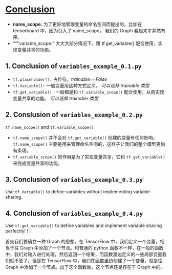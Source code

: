# [Conclusion](https://blog.csdn.net/Jerr__y/article/details/70809528)

* **name_scope:** 为了更好地管理变量的命名空间而提出的。比如在 tensorboard 中，因为引入了 name_scope， 我们的 Graph 看起来才井然有序。
* """variable_scope:" 大大大部分情况下，跟 tf.get_variable() 配合使用，实现变量共享的功能。

## 1. Conclusion of `variables_example_0.1.py`

* `tf.placeholder():` 占位符。*trainable==False*
* `tf.Variable():` 一般变量用这种方式定义。 *可以选择 trainable 类型*
* `tf.get_variable():` 一般都是和 `tf.variable_scope()` 配合使用，从而实现变量共享的功能。 *可以选择 trainable 类型*

## 2. Conslusion of `variables_example_0.2.py`
`tf.name_scope()` and `tf.variable_scope()`
* `tf.name_scope()` 并不会对 `tf.get_variable()` 创建的变量有任何影响。`tf.name_scope()` 主要是用来管理命名空间的，这样子让我们的整个模型更加有条理。
* `tf.variable_scope()` 的作用是为了实现变量共享，它和 `tf.get_variable()` 来完成变量共享的功能。

## 3. Conclusion of `variables_example_0.3.py`
Use `tf.Variable()` to define variables without implementing variable sharing.

## 4. Conclusion of `variables_example_0.4.py`
Use `tf.get_variable()` to define variables and implement variable sharing perfectly! ! !


首先我们要确立一种 Graph 的思想。在 TensorFlow 中，我们定义一个变量，相当于往 Graph 中添加了一个节点。和普通的 python 函数不一样，在一般的函数中，我们对输入进行处理，然后返回一个结果，而函数里边定义的一些局部变量我们就不管了。但是在 TensorFlow 中，我们在函数里边创建了一个变量，就是往 Graph 中添加了一个节点。出了这个函数后，这个节点还是存在于 Graph 中的。
